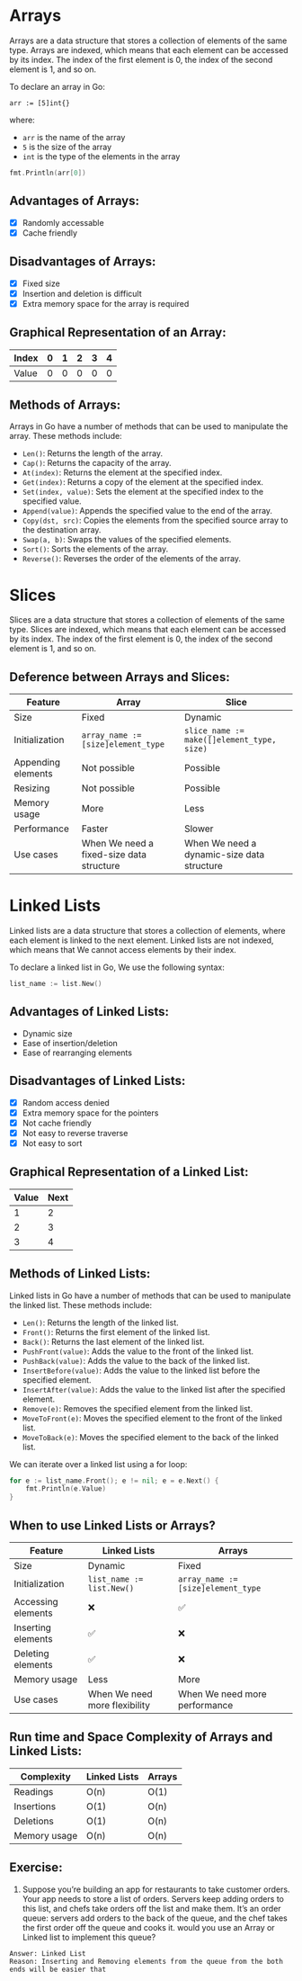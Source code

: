 # Arrays

Arrays are a data structure that stores a collection of elements of the same type. Arrays are indexed, which means that each element can be accessed by its index. The index of the first element is 0, the index of the second element is 1, and so on.

To declare an array in Go:

```
arr := [5]int{}
```

where:

* `arr` is the name of the array
* `5` is the size of the array
* `int` is the type of the elements in the array

```go
fmt.Println(arr[0])
```

## Advantages of Arrays:

- [x] Randomly accessable
- [x] Cache friendly   

## Disadvantages of Arrays:

- [x] Fixed size
- [x] Insertion and deletion is difficult
- [x] Extra memory space for the array is required

## Graphical Representation of an Array:

| Index | 0 | 1 | 2 | 3 | 4 |
|---|---|---|---|---|---|
| Value | 0 | 0 | 0 | 0 | 0 |

## Methods of Arrays:

Arrays in Go have a number of methods that can be used to manipulate the array. These methods include:

* `Len()`: Returns the length of the array.
* `Cap()`: Returns the capacity of the array.
* `At(index)`: Returns the element at the specified index.
* `Get(index)`: Returns a copy of the element at the specified index. 
* `Set(index, value)`: Sets the element at the specified index to the specified value.
* `Append(value)`: Appends the specified value to the end of the array.
* `Copy(dst, src)`: Copies the elements from the specified source array to the destination array.
* `Swap(a, b)`: Swaps the values of the specified elements.
* `Sort()`: Sorts the elements of the array.
* `Reverse()`: Reverses the order of the elements of the array.

# Slices

Slices are a data structure that stores a collection of elements of the same type. Slices are indexed, which means that each element can be accessed by its index. The index of the first element is 0, the index of the second element is 1, and so on.

## Deference between Arrays and Slices:

| Feature | Array | Slice |
|---|---|---|
| Size | Fixed | Dynamic |
| Initialization | `array_name := [size]element_type` | `slice_name := make([]element_type, size)` |
| Appending elements | Not possible | Possible |
| Resizing | Not possible | Possible |
| Memory usage | More | Less |
| Performance | Faster | Slower |
| Use cases | When We need a fixed-size data structure | When We need a dynamic-size data structure |

# Linked Lists

Linked lists are a data structure that stores a collection of elements, where each element is linked to the next element. Linked lists are not indexed, which means that We cannot access elements by their index.

To declare a linked list in Go, We use the following syntax:

```go
list_name := list.New()
```

## Advantages of Linked Lists:

- Dynamic size
- Ease of insertion/deletion
- Ease of rearranging elements

## Disadvantages of Linked Lists:

- [x] Random access denied
- [x] Extra memory space for the pointers
- [x] Not cache friendly
- [x] Not easy to reverse traverse
- [x] Not easy to sort  

## Graphical Representation of a Linked List:

| Value | Next |
|---|---|
| 1 | 2 |
| 2 | 3 |
| 3 | 4 |


## Methods of Linked Lists:

Linked lists in Go have a number of methods that can be used to manipulate the linked list. These methods include:

* `Len()`: Returns the length of the linked list.
* `Front()`: Returns the first element of the linked list.
* `Back()`: Returns the last element of the linked list.
* `PushFront(value)`: Adds the value to the front of the linked list.
* `PushBack(value)`: Adds the value to the back of the linked list.
* `InsertBefore(value)`: Adds the value to the linked list before the specified element.
* `InsertAfter(value)`: Adds the value to the linked list after the specified element.
* `Remove(e)`: Removes the specified element from the linked list.
* `MoveToFront(e)`: Moves the specified element to the front of the linked list.
* `MoveToBack(e)`: Moves the specified element to the back of the linked list.

We can iterate over a linked list using a for loop:

```go
for e := list_name.Front(); e != nil; e = e.Next() {
	fmt.Println(e.Value)
}
```

## When to use Linked Lists or Arrays?

| Feature | Linked Lists | Arrays |
|---|---|---|
| Size | Dynamic | Fixed |
| Initialization | `list_name := list.New()` | `array_name := [size]element_type` |
| Accessing elements | ❌ | ✅ |
| Inserting elements | ✅ | ❌ |
| Deleting elements | ✅ | ❌ |
| Memory usage | Less | More |
| Use cases | When We need more flexibility | When We need more performance |

## Run time and Space Complexity of Arrays and Linked Lists:

| Complexity | Linked Lists | Arrays |
|---|---|---|
| Readings | O(n) | O(1) |
| Insertions | O(1) | O(n) |
| Deletions | O(1) | O(n) |
| Memory usage | O(n) | O(n) |

## Exercise:

1. Suppose you’re building an app for restaurants to take customer orders. Your app needs to store a list of orders. Servers keep adding orders to this list, and chefs take orders off the list and make them. It’s an order queue: servers add orders to the back of the queue, and the chef takes the first order off the queue and cooks it. would you use an Array or Linked list to implement this queue?
```
Answer: Linked List
Reason: Inserting and Removing elements from the queue from the both ends will be easier that
```